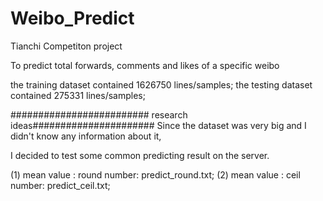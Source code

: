 # Weibo_Predict
Tianchi Competiton project

To predict total forwards, comments and likes of a specific weibo

the training dataset contained 1626750 lines/samples;
the testing dataset contained 275331 lines/samples;

######################### research ideas######################
Since the dataset was very big and I didn't know any information about it,

I decided to test some common predicting result on the server.

(1) mean value : round number: predict_round.txt;
(2) mean value : ceil number: predict_ceil.txt;

